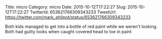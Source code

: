 Title: micro
Category: micro
Date: 2015-10-12T17:22:27
Slug: 2015-10-12T17:22:27
TwitterId: 653621766309343233
TweetUrl: https://twitter.com/mark_philpot/status/653621766309343233

Both kids managed to get into a bottle of red paint while we weren't looking. Both had guilty looks when caught covered head to toe in paint